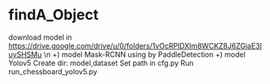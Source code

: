 # findA_Object
download model in
 https://drive.google.com/drive/u/0/folders/1vOcRPlDXIm8WCKZ8J6ZGiaE3IuySHSMu \n
 +) model Mask-RCNN using by PaddleDetection
 +) model Yolov5
 Create dir: model,dataset
 Set path in cfg.py
Run run_chessboard_yolov5.py
